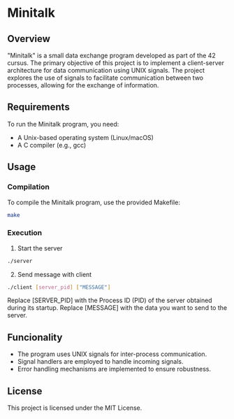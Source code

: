 # Minitalk

## Overview

"Minitalk" is a small data exchange program developed as part of the 42 cursus. The primary objective of this project is to implement a client-server architecture for data communication using UNIX signals. The project explores the use of signals to facilitate communication between two processes, allowing for the exchange of information.

## Requirements

To run the Minitalk program, you need:

- A Unix-based operating system (Linux/macOS)
- A C compiler (e.g., gcc)

## Usage

### Compilation

To compile the Minitalk program, use the provided Makefile:

```bash
make
```
### Execution

1. Start the server

```bash
./server
```
2. Send message with client

```bash
./client [server_pid] ["MESSAGE"]
```
Replace [SERVER_PID] with the Process ID (PID) of the server obtained during its startup. Replace [MESSAGE] with the data you want to send to the server.

## Funcionality

- The program uses UNIX signals for inter-process communication.
- Signal handlers are employed to handle incoming signals.
- Error handling mechanisms are implemented to ensure robustness.

## License

This project is licensed under the MIT License.
